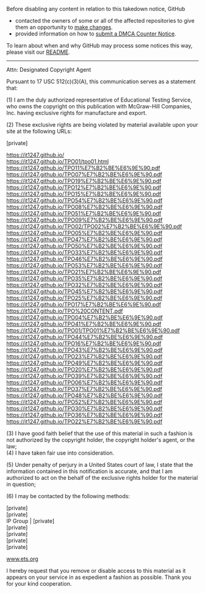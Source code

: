 Before disabling any content in relation to this takedown notice, GitHub
- contacted the owners of some or all of the affected repositories to give them an opportunity to [make changes](https://docs.github.com/en/github/site-policy/dmca-takedown-policy#a-how-does-this-actually-work).
- provided information on how to [submit a DMCA Counter Notice](https://docs.github.com/en/articles/guide-to-submitting-a-dmca-counter-notice).

To learn about when and why GitHub may process some notices this way, please visit our [README](https://github.com/github/dmca/blob/master/README.md#anatomy-of-a-takedown-notice).

---

Attn:  Designated Copyright Agent  
  
Pursuant to 17 USC 512(c)(3)(A), this communication serves as a statement that:  
  
(1) I am the duly authorized representative of Educational Testing Service, who owns the copyright on this publication with McGraw-Hill Companies, Inc. having exclusive rights for manufacture and export.  
  
(2) These exclusive rights are being violated by material available upon your site at the following URLs:  
  
[private]
  
https://it1247.github.io/    
https://it1247.github.io/TPO01/tpo01.html    
https://it1247.github.io/TPO11%E7%B2%BE%E6%9E%90.pdf    
https://it1247.github.io/TPO07%E7%B2%BE%E6%9E%90.pdf    
https://it1247.github.io/TPO19%E7%B2%BE%E6%9E%90.pdf    
https://it1247.github.io/TPO12%E7%B2%BE%E6%9E%90.pdf    
https://it1247.github.io/TPO15%E7%B2%BE%E6%9E%90.pdf    
https://it1247.github.io/TPO54%E7%B2%BE%E6%9E%90.pdf    
https://it1247.github.io/TPO08%E7%B2%BE%E6%9E%90.pdf    
https://it1247.github.io/TPO51%E7%B2%BE%E6%9E%90.pdf  
https://it1247.github.io/TPO09%E7%B2%BE%E6%9E%90.pdf    
https://it1247.github.io/TPO02/TPO02%E7%B2%BE%E6%9E%90.pdf    
https://it1247.github.io/TPO05%E7%B2%BE%E6%9E%90.pdf    
https://it1247.github.io/TPO47%E7%B2%BE%E6%9E%90.pdf    
https://it1247.github.io/TPO50%E7%B2%BE%E6%9E%90.pdf    
https://it1247.github.io/TPO33%E7%B2%BE%E6%9E%90.pdf    
https://it1247.github.io/TPO46%E7%B2%BE%E6%9E%90.pdf    
https://it1247.github.io/TPO53%E7%B2%BE%E6%9E%90.pdf    
https://it1247.github.io/TPO21%E7%B2%BE%E6%9E%90.pdf    
https://it1247.github.io/TPO35%E7%B2%BE%E6%9E%90.pdf    
https://it1247.github.io/TPO32%E7%B2%BE%E6%9E%90.pdf    
https://it1247.github.io/TPO45%E7%B2%BE%E6%9E%90.pdf  
https://it1247.github.io/TPO25%E7%B2%BE%E6%9E%90.pdf    
https://it1247.github.io/TPO17%E7%B2%BE%E6%9E%90.pdf    
https://it1247.github.io/TPO%20CONTENT.pdf    
https://it1247.github.io/TPO04%E7%B2%BE%E6%9E%90.pdf    
https://it1247.github.io/TPO41%E7%B2%BE%E6%9E%90.pdf    
https://it1247.github.io/TPO01/TPO01%E7%B2%BE%E6%9E%90.pdf    
https://it1247.github.io/TPO44%E7%B2%BE%E6%9E%90.pdf    
https://it1247.github.io/TPO16%E7%B2%BE%E6%9E%90.pdf    
https://it1247.github.io/TPO43%E7%B2%BE%E6%9E%90.pdf    
https://it1247.github.io/TPO23%E7%B2%BE%E6%9E%90.pdf    
https://it1247.github.io/TPO49%E7%B2%BE%E6%9E%90.pdf    
https://it1247.github.io/TPO20%E7%B2%BE%E6%9E%90.pdf    
https://it1247.github.io/TPO39%E7%B2%BE%E6%9E%90.pdf    
https://it1247.github.io/TPO06%E7%B2%BE%E6%9E%90.pdf    
https://it1247.github.io/TPO37%E7%B2%BE%E6%9E%90.pdf    
https://it1247.github.io/TPO48%E7%B2%BE%E6%9E%90.pdf    
https://it1247.github.io/TPO52%E7%B2%BE%E6%9E%90.pdf  
https://it1247.github.io/TPO30%E7%B2%BE%E6%9E%90.pdf    
https://it1247.github.io/TPO36%E7%B2%BE%E6%9E%90.pdf    
https://it1247.github.io/TPO22%E7%B2%BE%E6%9E%90.pdf  
  
(3) I have good faith belief that the use of this material in such a fashion is not authorized by the copyright holder, the copyright holder's agent, or the law;   
(4) I have taken fair use into consideration.  
  
(5) Under penalty of perjury in a United States court of law, I state that the information contained in this notification is accurate, and that I am authorized to act on the behalf of the exclusive rights holder for the material in question;  
  
(6) I may be contacted by the following methods:   
  
[private]  
[private]  
IP Group | [private]   
[private]  
[private]  
[private]  
[private]  
  
www.ets.org  
  
I hereby request that you remove or disable access to this material as it appears on your service in as expedient a fashion as possible.  Thank you for your kind cooperation.  
